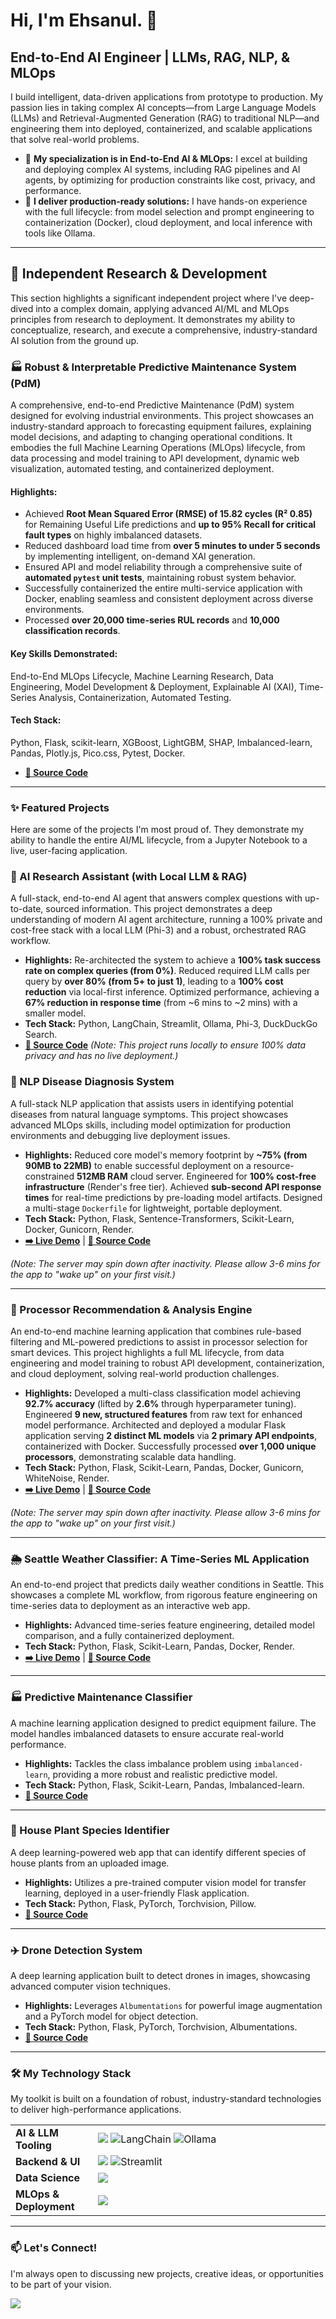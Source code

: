 # Hi, I'm Ehsanul. 👋

## End-to-End AI Engineer | LLMs, RAG, NLP, & MLOps

I build intelligent, data-driven applications from prototype to production. My passion lies in taking complex AI concepts—from Large Language Models (LLMs) and Retrieval-Augmented Generation (RAG) to traditional NLP—and engineering them into deployed, containerized, and scalable applications that solve real-world problems.

- 🧠 **My specialization is in End-to-End AI & MLOps:** I excel at building and deploying complex AI systems, including RAG pipelines and AI agents, by optimizing for production constraints like cost, privacy, and performance.
- 🚀 **I deliver production-ready solutions:** I have hands-on experience with the full lifecycle: from model selection and prompt engineering to containerization (Docker), cloud deployment, and local inference with tools like Ollama.

---

## 🔬 Independent Research & Development

This section highlights a significant independent project where I've deep-dived into a complex domain, applying advanced AI/ML and MLOps principles from research to deployment. It demonstrates my ability to conceptualize, research, and execute a comprehensive, industry-standard AI solution from the ground up.

### 🏭 Robust & Interpretable Predictive Maintenance System (PdM)
A comprehensive, end-to-end Predictive Maintenance (PdM) system designed for evolving industrial environments. This project showcases an industry-standard approach to forecasting equipment failures, explaining model decisions, and adapting to changing operational conditions. It embodies the full Machine Learning Operations (MLOps) lifecycle, from data processing and model training to API development, dynamic web visualization, automated testing, and containerized deployment.

#### **Highlights:**
* Achieved **Root Mean Squared Error (RMSE) of 15.82 cycles (R² 0.85)** for Remaining Useful Life predictions and **up to 95% Recall for critical fault types** on highly imbalanced datasets.
* Reduced dashboard load time from **over 5 minutes to under 5 seconds** by implementing intelligent, on-demand XAI generation.
* Ensured API and model reliability through a comprehensive suite of **automated `pytest` unit tests**, maintaining robust system behavior.
* Successfully containerized the entire multi-service application with Docker, enabling seamless and consistent deployment across diverse environments.
* Processed **over 20,000 time-series RUL records** and **10,000 classification records**.

#### Key Skills Demonstrated: 
End-to-End MLOps Lifecycle, Machine Learning Research, Data Engineering, Model Development & Deployment, Explainable AI (XAI), Time-Series Analysis, Containerization, Automated Testing.

#### Tech Stack: 
Python, Flask, scikit-learn, XGBoost, LightGBM, SHAP, Imbalanced-learn, Pandas, Plotly.js, Pico.css, Pytest, Docker.
* **[📂 Source Code](https://github.com/MdEhsanulHaqueKanan/robust-pdm-system)**

---

### ✨ Featured Projects

Here are some of the projects I'm most proud of. They demonstrate my ability to handle the entire AI/ML lifecycle, from a Jupyter Notebook to a live, user-facing application.

### 🧠 AI Research Assistant (with Local LLM & RAG)
A full-stack, end-to-end AI agent that answers complex questions with up-to-date, sourced information. This project demonstrates a deep understanding of modern AI agent architecture, running a 100% private and cost-free stack with a local LLM (Phi-3) and a robust, orchestrated RAG workflow.

*   **Highlights:** Re-architected the system to achieve a **100% task success rate on complex queries (from 0%)**. Reduced required LLM calls per query by **over 80% (from 5+ to just 1)**, leading to a **100% cost reduction** via local-first inference. Optimized performance, achieving a **67% reduction in response time** (from ~6 mins to ~2 mins) with a smaller model.
*   **Tech Stack:** Python, LangChain, Streamlit, Ollama, Phi-3, DuckDuckGo Search.
*   **[📂 Source Code](https://github.com/MdEhsanulHaqueKanan/ai-research-assistant)** *(Note: This project runs locally to ensure 100% data privacy and has no live deployment.)*

### 🤖 NLP Disease Diagnosis System
A full-stack NLP application that assists users in identifying potential diseases from natural language symptoms. This project showcases advanced MLOps skills, including model optimization for production environments and debugging live deployment issues.

*   **Highlights:** Reduced core model's memory footprint by **~75% (from 90MB to 22MB)** to enable successful deployment on a resource-constrained **512MB RAM** cloud server. Engineered for **100% cost-free infrastructure** (Render's free tier). Achieved **sub-second API response times** for real-time predictions by pre-loading model artifacts. Designed a multi-stage `Dockerfile` for lightweight, portable deployment.
*   **Tech Stack:** Python, Flask, Sentence-Transformers, Scikit-Learn, Docker, Gunicorn, Render.
*   **[➡️ Live Demo](https://disease-diagnosis-system.onrender.com/)** | **[📂 Source Code](https://github.com/MdEhsanulHaqueKanan/disease-diagnosis-system)**

*(Note: The server may spin down after inactivity. Please allow 3-6 mins for the app to "wake up" on your first visit.)*

---

### 🧠 Processor Recommendation & Analysis Engine
An end-to-end machine learning application that combines rule-based filtering and ML-powered predictions to assist in processor selection for smart devices. This project highlights a full ML lifecycle, from data engineering and model training to robust API development, containerization, and cloud deployment, solving real-world production challenges.

* **Highlights:** Developed a multi-class classification model achieving **92.7% accuracy** (lifted by **2.6%** through hyperparameter tuning). Engineered **9 new, structured features** from raw text for enhanced model performance. Architected and deployed a modular Flask application serving **2 distinct ML models** via **2 primary API endpoints**, containerized with Docker. Successfully processed **over 1,000 unique processors**, demonstrating scalable data handling.
* **Tech Stack:** Python, Flask, Scikit-Learn, Pandas, Docker, Gunicorn, WhiteNoise, Render.
* **[➡️ Live Demo](https://processor-recommendation-engine.onrender.com/)** | **[📂 Source Code](https://github.com/MdEhsanulHaqueKanan/processor-recommendation-engine)**

*(Note: The server may spin down after inactivity. Please allow 3-6 mins for the app to "wake up" on your first visit.)*

---

### 🌦️ Seattle Weather Classifier: A Time-Series ML Application
An end-to-end project that predicts daily weather conditions in Seattle. This showcases a complete ML workflow, from rigorous feature engineering on time-series data to deployment as an interactive web app.

*   **Highlights:** Advanced time-series feature engineering, detailed model comparison, and a fully containerized deployment.
*   **Tech Stack:** Python, Flask, Scikit-Learn, Pandas, Docker, Render.
*   **[➡️ Live Demo](https://flask-ml-weather-prediction.onrender.com/)** | **[📂 Source Code](https://github.com/MdEhsanulHaqueKanan/weather-prediction-machine-learning-flask-app)**

---

### 🏭 Predictive Maintenance Classifier
A machine learning application designed to predict equipment failure. The model handles imbalanced datasets to ensure accurate real-world performance.

*   **Highlights:** Tackles the class imbalance problem using `imbalanced-learn`, providing a more robust and realistic predictive model.
*   **Tech Stack:** Python, Flask, Scikit-Learn, Pandas, Imbalanced-learn.
*   **[📂 Source Code](https://github.com/MdEhsanulHaqueKanan/predictive-maintenance-machine-learning-flask-app)**

---

### 🌿 House Plant Species Identifier
A deep learning-powered web app that can identify different species of house plants from an uploaded image.

*   **Highlights:** Utilizes a pre-trained computer vision model for transfer learning, deployed in a user-friendly Flask application.
*   **Tech Stack:** Python, Flask, PyTorch, Torchvision, Pillow.
*   **[📂 Source Code](https://github.com/MdEhsanulHaqueKanan/house-plant-species-identifier-machine-learning-flask-app)**

---

### ✈️ Drone Detection System
A deep learning application built to detect drones in images, showcasing advanced computer vision techniques.

*   **Highlights:** Leverages `Albumentations` for powerful image augmentation and a PyTorch model for object detection.
*   **Tech Stack:** Python, Flask, PyTorch, Torchvision, Albumentations.
*   **[📂 Source Code](https://github.com/MdEhsanulHaqueKanan/drone-detection-deep-learning-flask-app)**

---

### 🛠️ My Technology Stack

My toolkit is built on a foundation of robust, industry-standard technologies to deliver high-performance applications.

<table>
  <tbody>
    <tr>
      <td width="150px" valign="middle"><strong>AI & LLM Tooling</strong></td>
      <td width="800px" valign="middle">
        <a href="https://skillicons.dev"><img src="https://skillicons.dev/icons?i=pytorch,tensorflow,scikitlearn" /></a>
        <img src="https://img.shields.io/badge/LangChain-white?style=for-the-badge&logo=langchain" alt="LangChain" />
        <img src="https://img.shields.io/badge/Ollama-grey?style=for-the-badge&logo=ollama" alt="Ollama" />
      </td>
    </tr>
    <tr>
      <td valign="middle"><strong>Backend & UI</strong></td>
      <td valign="middle">
        <a href="https://skillicons.dev"><img src="https://skillicons.dev/icons?i=python,flask,gunicorn" /></a>
        <img src="https://img.shields.io/badge/Streamlit-FF4B4B?style=for-the-badge&logo=streamlit" alt="Streamlit" />
      </td>
    </tr>
    <tr>
      <td valign="middle"><strong>Data Science</strong></td>
      <td valign="middle">
        <a href="https://skillicons.dev"><img src="https://skillicons.dev/icons?i=pandas,numpy,jupyter" /></a>
      </td>
    </tr>
    <tr>
      <td valign="middle"><strong>MLOps & Deployment</strong></td>
      <td valign="middle">
        <a href="https://skillicons.dev"><img src="https://skillicons.dev/icons?i=docker,git,github,githubactions" /></a>
      </td>
    </tr>
  </tbody>
</table>

---

### 📫 Let's Connect!

I'm always open to discussing new projects, creative ideas, or opportunities to be part of your vision.

<p align="left">
  <a href="https://www.linkedin.com/in/ehsanulhaquekanan/">
    <img src="https://img.shields.io/badge/LinkedIn-0077B5?style=for-the-badge&logo=linkedin&logoColor=white" />
  </a>
</p>
